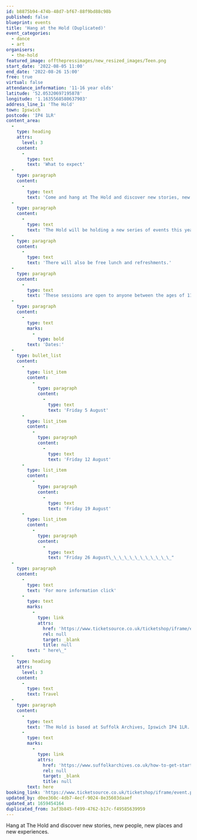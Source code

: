 ```yaml
---
id: b8875b94-474b-48d7-bf67-88f9bd88c98b
published: false
blueprint: events
title: 'Hang at the Hold (Duplicated)'
event_categories:
  - dance
  - art
organisers:
  - the-hold
featured_image: offthepressimages/new_resized_images/Teen.png
start_date: '2022-08-05 11:00'
end_date: '2022-08-26 15:00'
free: true
virtual: false
attendance_information: '11-16 year olds'
latitude: '52.05320697195878'
longitude: '1.1635568580637903'
address_line_1: 'The Hold'
town: Ipswich
postcode: 'IP4 1LR'
content_area:
  -
    type: heading
    attrs:
      level: 3
    content:
      -
        type: text
        text: 'What to expect'
  -
    type: paragraph
    content:
      -
        type: text
        text: 'Come and hang at The Hold and discover new stories, new people, new places and new experiences. There will be escape rooms, boat trips, art sessions, scavenger hunts, tours and more.'
  -
    type: paragraph
    content:
      -
        type: text
        text: 'The Hold will be holding a new series of events this year, aimed at empowering young people to explore their local heritage through fun activities that will contribute to their sense of place and belonging. Funded by the Holidays Activity and Food Programme, The Hold are delivering four fun Fridays, full of quests, exploration, discovery and creativity, which will allow young people to meet and make new friends and have fun.'
  -
    type: paragraph
    content:
      -
        type: text
        text: 'There will also be free lunch and refreshments.'
  -
    type: paragraph
    content:
      -
        type: text
        text: 'These sessions are open to anyone between the ages of 11 and 16 years. Sessions run 11:00 – 17:00.'
  -
    type: paragraph
    content:
      -
        type: text
        marks:
          -
            type: bold
        text: 'Dates:'
  -
    type: bullet_list
    content:
      -
        type: list_item
        content:
          -
            type: paragraph
            content:
              -
                type: text
                text: 'Friday 5 August'
      -
        type: list_item
        content:
          -
            type: paragraph
            content:
              -
                type: text
                text: 'Friday 12 August'
      -
        type: list_item
        content:
          -
            type: paragraph
            content:
              -
                type: text
                text: 'Friday 19 August'
      -
        type: list_item
        content:
          -
            type: paragraph
            content:
              -
                type: text
                text: "Friday 26 August\_\_\_\_\_\_\_\_\_\_\_\_"
  -
    type: paragraph
    content:
      -
        type: text
        text: 'For more information click'
      -
        type: text
        marks:
          -
            type: link
            attrs:
              href: 'https://www.ticketsource.co.uk/ticketshop/iframe/event.php?eventhash=e-mzjmxa&target='
              rel: null
              target: _blank
              title: null
        text: " here\_"
  -
    type: heading
    attrs:
      level: 3
    content:
      -
        type: text
        text: Travel
  -
    type: paragraph
    content:
      -
        type: text
        text: 'The Hold is based at Suffolk Archives, Ipswich IP4 1LR. For full details about The Hold, including how to get there, click '
      -
        type: text
        marks:
          -
            type: link
            attrs:
              href: 'https://www.suffolkarchives.co.uk/how-to-get-started-at-suffolk-archives/plan-your-visit/suffolk-archives-branches/ipswich-branch/'
              rel: null
              target: _blank
              title: null
        text: here
booking_link: 'https://www.ticketsource.co.uk/ticketshop/iframe/event.php?eventhash=e-mzjmxa&target='
updated_by: d0ee360c-4db7-4ecf-9024-8e35603daaef
updated_at: 1659454164
duplicated_from: 3af3b845-f499-4762-b17c-f49585639959
---
```

Hang at The Hold and discover new stories, new people, new places and new experiences.